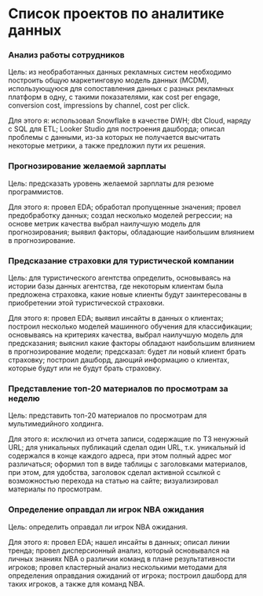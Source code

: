# Список проектов по аналитике данных

### Анализ работы сотрудников
Цель: из необработанных данных рекламных систем необходимо построить общую маркетинговую модель данных (MCDM), использующуюся для сопоставления данных с разных рекламных платформ в одну, с такими показателями, как cost per engage, conversion cost, impressions by channel, cost per click.

Для этого я: использовал Snowflake в качестве DWH; dbt Cloud, наряду с SQL для ETL; Looker Studio для построения дашборда; описал проблемы с данными, из-за которых не получается высчитать некоторые метрики, а также предложил пути их решения.
### Прогнозирование желаемой зарплаты
Цель: предсказать уровень желаемой зарплаты для резюме программистов.  

Для этого я: провел EDA; обработал пропущенные значения; провел предобработку данных; создал несколько моделей регрессии; на основе метрик качества выбрал наилучшую модель для прогнозирования; выявил факторы, обладающие наибольшим влиянием в прогнозирование.

### Предсказание страховки для туристической компании
Цель: для туристического агентства определить, основываясь на истории базы данных агентства, где некоторым клиентам была предложена страховка, какие новые клиенты будут заинтересованы в приобретении этой туристической страховки.  

Для этого я: провел EDA; выявил инсайты в данных о клиентах; построил несколько моделей машинного обучения для классификации; основываясь на критериях качества, выбрал наилучшую модель для предсказания; выяснил какие факторы обладают наибольшим влиянием в прогнозирование модели; предсказал: будет ли новый клиент брать страховку; построил дашборд, дающий информацию о клиентах, которые будут или не будут брать страховку.

### Представление топ-20 материалов по просмотрам за неделю
Цель: представить топ-20 материалов по просмотрам для мультимедийного
холдинга.  

Для этого я: исключил из отчета записи, содержащие по ТЗ ненужный URL; для уникальных публикаций сделал один URL, т.к. уникальный id содержался в конце каждого адреса, при этом полный адрес мог различаться; оформил топ в виде таблицы с заголовками материалов, при этом, для удобства, заголовок сделал активной ссылкой с возможностью перехода на статью на сайте; визуализировал материалы по просмотрам.

### Определение оправдал ли игрок NBA ожидания
Цель: определить оправдал ли игрок NBA ожидания.  

Для этого я: провел EDA; нашел инсайты в данных; описал линии тренда; провел дисперсионный анализ, который основывался на личных знаниях NBA о различии команд в плане результативности игроков; провел кластерный анализ несколькими методами для определения оправдания ожиданий от игрока; построил дашборд для таких игроков, а также для команд NBA.
